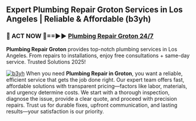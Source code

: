 ## Expert Plumbing Repair Groton Services in Los Angeles | Reliable & Affordable (b3yh)  

<h3>🚿 ACT NOW 🌟==►► <a href="https://tinyurl.com/2ne6vx2x" rel="nofollow">Plumbing Repair Groton 24/7</a></h3>

**Plumbing Repair Groton** provides top-notch plumbing services in Los Angeles. From repairs to installations, enjoy free consultations + same-day service. Trusted Solutions 2025!

[![b3yh](https://i.imgur.com/4PFF4AK.jpeg)](https://tinyurl.com/2ne6vx2x)
When you need **Plumbing Repair in Groton**, you want a reliable, efficient service that gets the job done right. Our expert team offers fast, affordable solutions with transparent pricing—factors like labor, materials, and urgency determine costs. We start with a thorough inspection, diagnose the issue, provide a clear quote, and proceed with precision repairs. Trust us for durable fixes, upfront communication, and lasting results—your satisfaction is our priority.